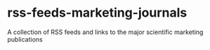 # rss-feeds-marketing-journals
A collection of RSS feeds and links to the major scientific marketing publications
